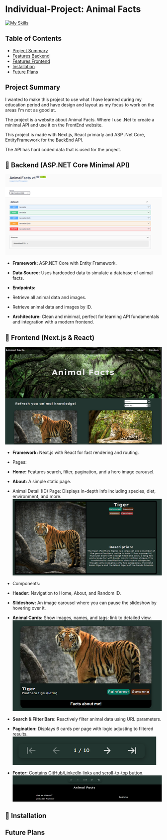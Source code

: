 # Individual-Project: Animal Facts

[![My Skills](https://skillicons.dev/icons?i=dotnet,ts,html,css,nextjs,react)](https://skillicons.dev)

## Table of Contents
- [Project Summary](#project-summary)
- [Features Backend](#-backend-aspnet-core-minimal-api)
- [Features Frontend](#-frontend-nextjs--react)
- [Installation](#installation)
- [Future Plans](#future-plans)

## Project Summary

I wanted to make this project to use what I have learned during my education period and have design and layout as my focus to work on the areas I'm not as good at.

The project is a website about Animal Facts. Where I use .Net to create a minimal API and use it on the FrontEnd website.

This project is made with Next.js, React primarly and ASP .Net Core, EntityFramework for the BackEnd API.

The API has hard coded data that is used for the project.

## 🧠 Backend (ASP.NET Core Minimal API)

![API Endpoints and CRUD functionality](screenshotAPI.png)

* **Framework:** ASP.NET Core with Entity Framework.

* **Data Source:** Uses hardcoded data to simulate a database of animal facts.

* **Endpoints:**

- Retrieve all animal data and images.

- Retrieve animal data and images by ID.

* **Architecture:** Clean and minimal, perfect for learning API fundamentals and integration with a modern frontend.

## 🎨 Frontend (Next.js & React)

![Home](screenshotHomePage.png)

* **Framework:** Next.js with React for fast rendering and routing.

* Pages:

- **Home:** Features search, filter, pagination, and a hero image carousel.

- **About:** A simple static page.

- Animal Detail (ID) Page: Displays in-depth info including species, diet, environment, and more.
![Animal ID Page](screenshotIDPage.png)

* Components:

- **Header:** Navigation to Home, About, and Random ID.

- **Slideshow:** An image carousel where you can pause the slideshow by hovering over it.

- **Animal Cards:** Show images, names, and tags; link to detailed view.
![Animal Card](screenshotAnimalCard.png)

- **Search & Filter Bars:** Reactively filter animal data using URL parameters.

- **Pagination:** Displays 6 cards per page with logic adjusting to filtered results.
![Pagination](screenshotPagination.png)

- **Footer:** Contains GitHub/LinkedIn links and scroll-to-top button.
![Footer](screenshotFooter.png)

## 📝 Installation

## Future Plans